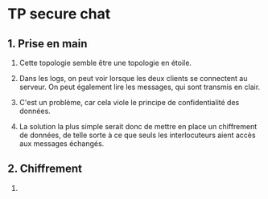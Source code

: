 # TP secure chat

## 1. Prise en main

1. Cette topologie semble être une topologie en étoile.

2. Dans les logs, on peut voir lorsque les deux clients se connectent au serveur. On peut également lire les messages, qui sont transmis en clair.

3. C'est un problème, car cela viole le principe de confidentialité des données. 

4. La solution la plus simple serait donc de mettre en place un chiffrement de données, de telle sorte à ce que seuls les interlocuteurs aient accès aux messages échangés.

## 2. Chiffrement

1. 